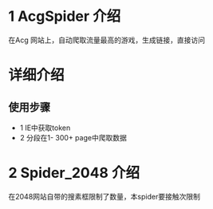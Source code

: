 # 1 AcgSpider 介绍
在Acg 网站上，自动爬取流量最高的游戏，生成链接，直接访问

# 详细介绍
## 使用步骤
- 1 IE中获取token
- 2 分段在1- 300+ page中爬取数据

# 2 Spider_2048 介绍
在2048网站自带的搜素框限制了数量，本spider要接触次限制



